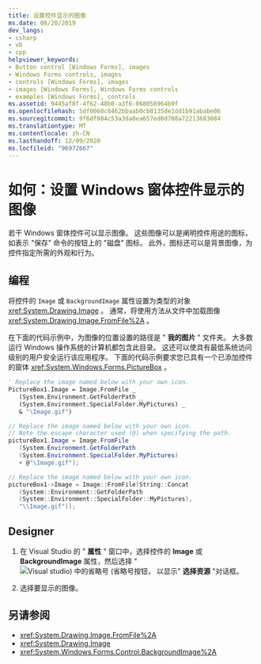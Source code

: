 ```yaml
---
title: 设置控件显示的图像
ms.date: 08/20/2019
dev_langs:
- csharp
- vb
- cpp
helpviewer_keywords:
- Button control [Windows Forms], images
- Windows Forms controls, images
- controls [Windows Forms], images
- images [Windows Forms], Windows Forms controls
- examples [Windows Forms], controls
ms.assetid: 9445af8f-4f62-48b0-a3f6-068058964b9f
ms.openlocfilehash: 5df0068c8462bbaab0cb0135de1dd1b91ababe06
ms.sourcegitcommit: 9f6df084c53a3da0ea657ed0d708a72213683084
ms.translationtype: MT
ms.contentlocale: zh-CN
ms.lasthandoff: 12/09/2020
ms.locfileid: "96972667"
---
```

# <a name="how-to-set-the-image-displayed-by-a-windows-forms-control"></a>如何：设置 Windows 窗体控件显示的图像

若干 Windows 窗体控件可以显示图像。 这些图像可以是阐明控件用途的图标，如表示 "保存" 命令的按钮上的 "磁盘" 图标。 此外，图标还可以是背景图像，为控件指定所需的外观和行为。

## <a name="programmatic"></a>编程

将控件的 `Image` 或 `BackgroundImage` 属性设置为类型的对象 <xref:System.Drawing.Image> 。 通常，将使用方法从文件中加载图像 <xref:System.Drawing.Image.FromFile%2A> 。

在下面的代码示例中，为图像的位置设置的路径是 " **我的图片** " 文件夹。 大多数运行 Windows 操作系统的计算机都包含此目录。 这还可以使具有最低系统访问级别的用户安全运行该应用程序。 下面的代码示例要求您已具有一个已添加控件的窗体 <xref:System.Windows.Forms.PictureBox> 。

```vb
' Replace the image named below with your own icon.
PictureBox1.Image = Image.FromFile _
   (System.Environment.GetFolderPath _
   (System.Environment.SpecialFolder.MyPictures) _
   & "\Image.gif")
```

```csharp
// Replace the image named below with your own icon.
// Note the escape character used (@) when specifying the path.
pictureBox1.Image = Image.FromFile
   (System.Environment.GetFolderPath
   (System.Environment.SpecialFolder.MyPictures)
   + @"\Image.gif");
```

```cpp
// Replace the image named below with your own icon.
pictureBox1->Image = Image::FromFile(String::Concat
   (System::Environment::GetFolderPath
   (System::Environment::SpecialFolder::MyPictures),
   "\\Image.gif"));
```

## <a name="designer"></a>Designer

1. 在 Visual Studio 的 " **属性** " 窗口中，选择控件的 **Image** 或 **BackgroundImage** 属性，然后选择 " ![ Visual studio) 中的省略号 (省略号按钮， ](./media/visual-studio-ellipsis-button.png) 以显示" **选择资源** "对话框。

2. 选择要显示的图像。

## <a name="see-also"></a>另请参阅

- <xref:System.Drawing.Image.FromFile%2A>
- <xref:System.Drawing.Image>
- <xref:System.Windows.Forms.Control.BackgroundImage%2A>
